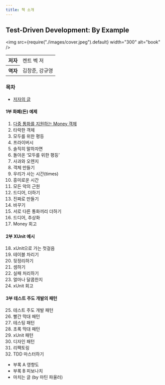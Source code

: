 ```yaml
---
title: 책 소개
---
```


## Test-Driven Development: By Example

<img
src={require("./images/cover.jpeg").default}
width="300"
alt="book"
/>

<table>
  <tr>
    <th>저자</th>
    <td>켄트 벡 저 </td>
  </tr>
  <tr>
    <th>역자</th>
    <td>김창준, 강규영</td>
  </tr>
</table>

### 목차

- [저자의 글](./preface.md)

#### 1부 화폐(돈) 예제

1. [다중 통화를 지원하는 Money 객체](./01.md)
2. 타락한 객체
3. 모두를 위한 평등
4. 프라이버시
5. 솔직히 말하자면
6. 돌아온 ‘모두를 위한 평등’
7. 사과와 오렌지
8. 객체 만들기
9. 우리가 사는 시간(times)
10. 흥미로운 시간
11. 모든 악의 근원
12. 드디어, 더하기
13. 진짜로 만들기
14. 바꾸기
15. 서로 다른 통화끼리 더하기
16. 드디어, 추상화
17. Money 회고

#### 2부 XUnit 예시

18. xUnit으로 가는 첫걸음
19. 테이블 차리기
20. 뒷정리하기
21. 셈하기
22. 실패 처리하기
23. 얼마나 달콤한지
24. xUnit 회고

#### 3부 테스트 주도 개발의 패턴

25. 테스트 주도 개발 패턴
26. 빨간 막대 패턴
27. 테스팅 패턴
28. 초록 막대 패턴
29. xUnit 패턴
30. 디자인 패턴
31. 리팩토링
32. TDD 마스터하기

- 부록 A 영향도
- 부록 B 피보나치
- 마치는 글 (by 마틴 파울러)
